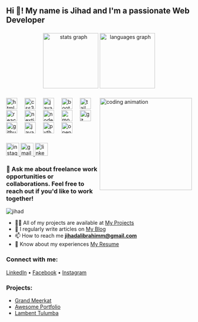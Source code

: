 <h2 align="left">Hi 👋! My name is Jihad and I'm a passionate Web Developer </h2>

###

<div align="center">
  <img src="https://github-readme-stats.vercel.app/api?username=jihado-i&hide_title=false&hide_rank=false&show_icons=true&include_all_commits=true&count_private=true&disable_animations=false&theme=dracula&locale=en&hide_border=false" height="150" alt="stats graph" />
  <img src="https://github-readme-stats.vercel.app/api/top-langs?username=jihado-i&locale=en&hide_title=false&layout=compact&card_width=320&langs_count=5&theme=dracula&hide_border=false" height="150" alt="languages graph" />
</div>

###

<img align="right" height="250" src="https://i.giphy.com/media/v1.Y2lkPTc5MGI3NjExNm5xZHRheWc0MTlmbDlsdGN1b3NleWc0dG1lNm5kM2tmYWh1OHVpcyZlcD12MV9pbnRlcm5hbF9naWZfYnlfaWQmY3Q9Zw/ua7vVw9awZKWwLSYpW/giphy.gif" alt="coding animation" />

###

<div align="left">
<div align="left">
  <img src="https://cdn.jsdelivr.net/gh/devicons/devicon/icons/html5/html5-original.svg" height="30" alt="html5 logo" />
  <img width="12" />
  <img src="https://cdn.jsdelivr.net/gh/devicons/devicon/icons/css3/css3-original.svg" height="30" alt="css3 logo" />
  <img width="12" />
  <img src="https://cdn.jsdelivr.net/gh/devicons/devicon/icons/javascript/javascript-original.svg" height="30" alt="javascript logo" />
  <img width="12" />
  <img src="https://cdn.jsdelivr.net/gh/devicons/devicon/icons/bootstrap/bootstrap-original.svg" height="30" alt="bootstrap logo" />
  <img width="12" />
  <img src="https://cdn.jsdelivr.net/gh/devicons/devicon/icons/tailwindcss/tailwindcss-original.svg" height="30" alt="tailwind logo" />
  <img width="12" />
  <img src="https://cdn.jsdelivr.net/gh/devicons/devicon/icons/react/react-original.svg" height="30" alt="react logo" />
  <img width="12" />
  <img src="https://cdn.jsdelivr.net/gh/devicons/devicon/icons/nextjs/nextjs-original.svg" height="30" alt="nextjs logo" />
  <img width="12" />
  <img src="https://cdn.jsdelivr.net/gh/devicons/devicon/icons/nodejs/nodejs-original.svg" height="30" alt="nodejs logo" />
  <img width="12" />
  <img src="https://cdn.jsdelivr.net/gh/devicons/devicon/icons/mongodb/mongodb-original.svg" height="30" alt="mongodb logo" />
  <img width="12" />
  <img src="https://cdn.jsdelivr.net/gh/devicons/devicon/icons/git/git-original.svg" height="30" alt="git logo" />
  <img width="12" />
  <img src="https://cdn.jsdelivr.net/gh/devicons/devicon/icons/github/github-original.svg" height="30" alt="github logo" />
  <img width="12" />
  <img src="https://cdn.jsdelivr.net/gh/devicons/devicon/icons/java/java-original.svg" height="30" alt="java logo" />
  <img width="12" />
  <img src="https://cdn.jsdelivr.net/gh/devicons/devicon/icons/python/python-original.svg" height="30" alt="python logo" />
  <img width="12" />
  <img src="https://cdn.jsdelivr.net/gh/devicons/devicon/icons/opencv/opencv-original.svg" height="30" alt="opencv logo" />
  <img width="12" />
</div>  
</div>

###

<div align="left">
  <a href="https://instagram.com/jihad_elibrahimm" target="_blank">
    <img src="https://img.shields.io/static/v1?message=Instagram&logo=instagram&label=&color=E4405F&logoColor=white&labelColor=&style=for-the-badge" height="35" alt="instagram logo" />
  </a>
  <a href="mailto:jihadalibrahimm@gmail.com">
    <img src="https://img.shields.io/static/v1?message=Gmail&logo=gmail&label=&color=D14836&logoColor=white&labelColor=&style=for-the-badge" height="35" alt="gmail logo" />
  </a>
  <a href="https://www.linkedin.com/in/jihad-alibrahim-a2712a195/?locale=tr_TR" target="_blank">
    <img src="https://img.shields.io/static/v1?message=LinkedIn&logo=linkedin&label=&color=0077B5&logoColor=white&labelColor=&style=for-the-badge" height="35" alt="linkedin logo" />
  </a>
</div>

###

<h3 align="left">💬 Ask me about freelance work opportunities or collaborations. Feel free to reach out if you'd like to work together!</h3>

<p align="left"> <img src="https://komarev.com/ghpvc/?username=jihado-i&label=Profile%20views&color=0e75b6&style=flat" alt="jihad" /> </p>

- 👨‍💻 All of my projects are available at [My Projects](https://github.com/jihado-i)
- 📝 I regularly write articles on [My Blog](https://jihado.com/)
- 📫 How to reach me **jihadalibrahimm@gmail.com**
- 📄 Know about my experiences [My Resume](https://jihado.com/)

###

<h3 align="left">Connect with me:</h3>
<p align="left">
  <a href="https://linkedin.com/in/jihad-alibrahim" target="blank">LinkedIn</a> •
  <a href="https://www.facebook.com/profile.php?id=100092865439805" target="blank">Facebook</a> •
  <a href="https://instagram.com/jihad_elibrahimm" target="blank">Instagram</a>
</p>

<h3 align="left">Projects:</h3>
<ul>
  <li><a href="https://grand-meerkat-cc92b1.netlify.app/">Grand Meerkat</a></li>
  <li><a href="https://jihado-i.github.io/AwesomePortfolio/">Awesome Portfolio</a></li>
  <li><a href="https://lambent-tulumba-afbeec.netlify.app/">Lambent Tulumba</a></li>
</ul>
